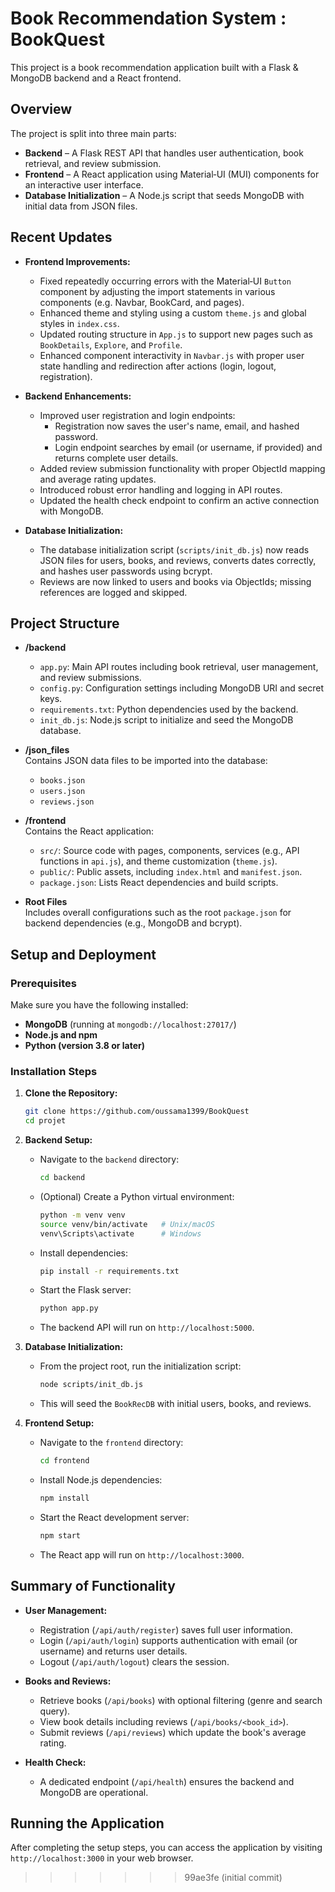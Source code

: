
# Book Recommendation System : BookQuest

This project is a book recommendation application built with a Flask & MongoDB backend and a React frontend.

## Overview

The project is split into three main parts:
- **Backend** – A Flask REST API that handles user authentication, book retrieval, and review submission.
- **Frontend** – A React application using Material‑UI (MUI) components for an interactive user interface.
- **Database Initialization** – A Node.js script that seeds MongoDB with initial data from JSON files.

## Recent Updates

- **Frontend Improvements:**
  - Fixed repeatedly occurring errors with the Material‑UI `Button` component by adjusting the import statements in various components (e.g. Navbar, BookCard, and pages).
  - Enhanced theme and styling using a custom `theme.js` and global styles in `index.css`.
  - Updated routing structure in `App.js` to support new pages such as `BookDetails`, `Explore`, and `Profile`.
  - Enhanced component interactivity in `Navbar.js` with proper user state handling and redirection after actions (login, logout, registration).

- **Backend Enhancements:**
  - Improved user registration and login endpoints:
    - Registration now saves the user's name, email, and hashed password.
    - Login endpoint searches by email (or username, if provided) and returns complete user details.
  - Added review submission functionality with proper ObjectId mapping and average rating updates.
  - Introduced robust error handling and logging in API routes.
  - Updated the health check endpoint to confirm an active connection with MongoDB.

- **Database Initialization:**
  - The database initialization script (`scripts/init_db.js`) now reads JSON files for users, books, and reviews, converts dates correctly, and hashes user passwords using bcrypt.
  - Reviews are now linked to users and books via ObjectIds; missing references are logged and skipped.

## Project Structure

- **/backend**  
  - `app.py`: Main API routes including book retrieval, user management, and review submissions.
  - `config.py`: Configuration settings including MongoDB URI and secret keys.
  - `requirements.txt`: Python dependencies used by the backend.
  - `init_db.js`: Node.js script to initialize and seed the MongoDB database.

- **/json_files**  
  Contains JSON data files to be imported into the database:
  - `books.json`
  - `users.json`
  - `reviews.json`

- **/frontend**  
  Contains the React application:
  - `src/`: Source code with pages, components, services (e.g., API functions in `api.js`), and theme customization (`theme.js`).
  - `public/`: Public assets, including `index.html` and `manifest.json`.
  - `package.json`: Lists React dependencies and build scripts.

- **Root Files**  
  Includes overall configurations such as the root `package.json` for backend dependencies (e.g., MongoDB and bcrypt).

## Setup and Deployment

### Prerequisites

Make sure you have the following installed:
- **MongoDB** (running at `mongodb://localhost:27017/`)
- **Node.js and npm**
- **Python (version 3.8 or later)**

### Installation Steps

1. **Clone the Repository:**
   ```bash
   git clone https://github.com/oussama1399/BookQuest
   cd projet
   ```

2. **Backend Setup:**
   - Navigate to the `backend` directory:
     ```bash
     cd backend
     ```
   - (Optional) Create a Python virtual environment:
     ```bash
     python -m venv venv
     source venv/bin/activate   # Unix/macOS
     venv\Scripts\activate      # Windows
     ```
   - Install dependencies:
     ```bash
     pip install -r requirements.txt
     ```
   - Start the Flask server:
     ```bash
     python app.py
     ```
   - The backend API will run on `http://localhost:5000`.

3. **Database Initialization:**
   - From the project root, run the initialization script:
     ```bash
     node scripts/init_db.js
     ```
   - This will seed the `BookRecDB` with initial users, books, and reviews.

4. **Frontend Setup:**
   - Navigate to the `frontend` directory:
     ```bash
     cd frontend
     ```
   - Install Node.js dependencies:
     ```bash
     npm install
     ```
   - Start the React development server:
     ```bash
     npm start
     ```
   - The React app will run on `http://localhost:3000`.

## Summary of Functionality

- **User Management:**  
  - Registration (`/api/auth/register`) saves full user information.
  - Login (`/api/auth/login`) supports authentication with email (or username) and returns user details.
  - Logout (`/api/auth/logout`) clears the session.

- **Books and Reviews:**  
  - Retrieve books (`/api/books`) with optional filtering (genre and search query).
  - View book details including reviews (`/api/books/<book_id>`).
  - Submit reviews (`/api/reviews`) which update the book's average rating.

- **Health Check:**  
  - A dedicated endpoint (`/api/health`) ensures the backend and MongoDB are operational.

## Running the Application

After completing the setup steps, you can access the application by visiting `http://localhost:3000` in your web browser.
>>>>>>> 99ae3fe (initial commit)
